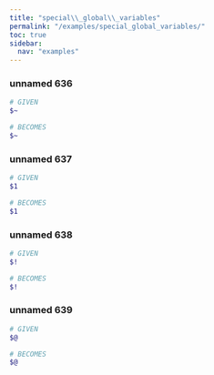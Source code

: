 ```yaml
---
title: "special\\_global\\_variables"
permalink: "/examples/special_global_variables/"
toc: true
sidebar:
  nav: "examples"
---
```


### unnamed 636
```ruby
# GIVEN
$~
```
```ruby
# BECOMES
$~
```
### unnamed 637
```ruby
# GIVEN
$1
```
```ruby
# BECOMES
$1
```
### unnamed 638
```ruby
# GIVEN
$!
```
```ruby
# BECOMES
$!
```
### unnamed 639
```ruby
# GIVEN
$@
```
```ruby
# BECOMES
$@
```
